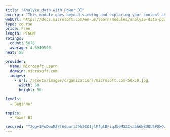 ```yaml
---
title: "Analyze data with Power BI"
excerpt: "This module goes beyond viewing and exploring your content and explains how to interact with it by working with reports and dashboards to uncover and share new business insights."
webUrl: https://docs.microsoft.com/en-us/learn/modules/analyze-data-power-bi/
type: course
price: Free
length: PT60M
ratings:
  count: 5076
  average: 4.6940503
heat: 55

provider:
  name: Microsoft Learn
  domain: microsoft.com
  images:
    - url: /assets/images/organizations/microsoft.com-50x50.jpg
      width: 50
      height: 50

levels:
  - Beginner

topics:
  - Power BI

secured: "T2og+1FoDwuM2/f6duurlJ9h3COIjlMfgtDFiqJ5eM32Iva5h6NZUQL9FQkG/YAy/okp8DVEPzOsDeVq1NWVujd1+j1qAVN0lfqVzWcGrO7XuBk4llx8jIrylFGt4hx181hSvlKyCkoM3NCKea5wkVEesNgZo9ido9pfzjMLasIuudiwKJp4v+yKZIsahhEuwUGJX5GpaLMu3Ush6F5Ihf6ytF0BEYUjtYEb/Vk2c0G2ZaaFGUevbIk0gkBmv8a3OEegtc/9ENauODmUdRqDMCcNToMuheEracSj7zuq1x5yImCbnn49jsEKomo3tk/Hb+LdKNprO9hPLbSEpWypZGX3yQnr+EjuWqrS2alNfv97LO+TfjzkLjBd/oF+lrmQ3l08isojKZoOZTjJCrksC/FjIe9ChDasTzlZG7RMKKk=;s+6kE38Vr4PooD43qjqIBw=="
---
```


